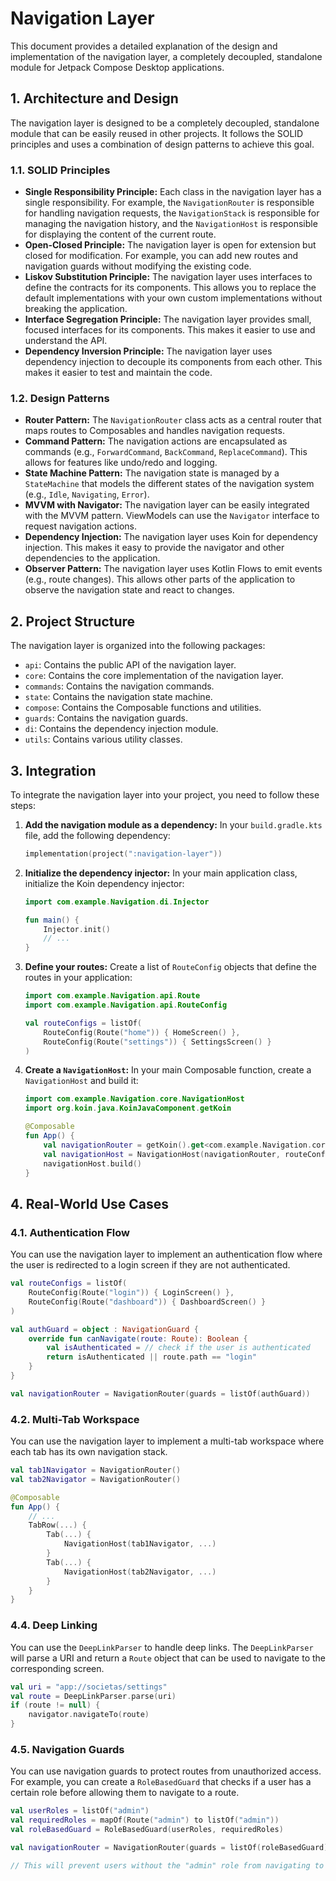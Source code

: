
# Navigation Layer

This document provides a detailed explanation of the design and implementation of the navigation layer, a completely decoupled, standalone module for Jetpack Compose Desktop applications.

## 1. Architecture and Design

The navigation layer is designed to be a completely decoupled, standalone module that can be easily reused in other projects. It follows the SOLID principles and uses a combination of design patterns to achieve this goal.

### 1.1. SOLID Principles

*   **Single Responsibility Principle:** Each class in the navigation layer has a single responsibility. For example, the `NavigationRouter` is responsible for handling navigation requests, the `NavigationStack` is responsible for managing the navigation history, and the `NavigationHost` is responsible for displaying the content of the current route.
*   **Open-Closed Principle:** The navigation layer is open for extension but closed for modification. For example, you can add new routes and navigation guards without modifying the existing code.
*   **Liskov Substitution Principle:** The navigation layer uses interfaces to define the contracts for its components. This allows you to replace the default implementations with your own custom implementations without breaking the application.
*   **Interface Segregation Principle:** The navigation layer provides small, focused interfaces for its components. This makes it easier to use and understand the API.
*   **Dependency Inversion Principle:** The navigation layer uses dependency injection to decouple its components from each other. This makes it easier to test and maintain the code.

### 1.2. Design Patterns

*   **Router Pattern:** The `NavigationRouter` class acts as a central router that maps routes to Composables and handles navigation requests.
*   **Command Pattern:** The navigation actions are encapsulated as commands (e.g., `ForwardCommand`, `BackCommand`, `ReplaceCommand`). This allows for features like undo/redo and logging.
*   **State Machine Pattern:** The navigation state is managed by a `StateMachine` that models the different states of the navigation system (e.g., `Idle`, `Navigating`, `Error`).
*   **MVVM with Navigator:** The navigation layer can be easily integrated with the MVVM pattern. ViewModels can use the `Navigator` interface to request navigation actions.
*   **Dependency Injection:** The navigation layer uses Koin for dependency injection. This makes it easy to provide the navigator and other dependencies to the application.
*   **Observer Pattern:** The navigation layer uses Kotlin Flows to emit events (e.g., route changes). This allows other parts of the application to observe the navigation state and react to changes.

## 2. Project Structure

The navigation layer is organized into the following packages:

*   `api`: Contains the public API of the navigation layer.
*   `core`: Contains the core implementation of the navigation layer.
*   `commands`: Contains the navigation commands.
*   `state`: Contains the navigation state machine.
*   `compose`: Contains the Composable functions and utilities.
*   `guards`: Contains the navigation guards.
*   `di`: Contains the dependency injection module.
*   `utils`: Contains various utility classes.

## 3. Integration

To integrate the navigation layer into your project, you need to follow these steps:

1.  **Add the navigation module as a dependency:** In your `build.gradle.kts` file, add the following dependency:

    ```kotlin
    implementation(project(":navigation-layer"))
    ```

2.  **Initialize the dependency injector:** In your main application class, initialize the Koin dependency injector:

    ```kotlin
    import com.example.Navigation.di.Injector

    fun main() {
        Injector.init()
        // ...
    }
    ```

3.  **Define your routes:** Create a list of `RouteConfig` objects that define the routes in your application:

    ```kotlin
    import com.example.Navigation.api.Route
    import com.example.Navigation.api.RouteConfig

    val routeConfigs = listOf(
        RouteConfig(Route("home")) { HomeScreen() },
        RouteConfig(Route("settings")) { SettingsScreen() }
    )
    ```

4.  **Create a `NavigationHost`:** In your main Composable function, create a `NavigationHost` and build it:

    ```kotlin
    import com.example.Navigation.core.NavigationHost
    import org.koin.java.KoinJavaComponent.getKoin

    @Composable
    fun App() {
        val navigationRouter = getKoin().get<com.example.Navigation.core.NavigationRouter>()
        val navigationHost = NavigationHost(navigationRouter, routeConfigs)
        navigationHost.build()
    }
    ```

## 4. Real-World Use Cases

### 4.1. Authentication Flow

You can use the navigation layer to implement an authentication flow where the user is redirected to a login screen if they are not authenticated.

```kotlin
val routeConfigs = listOf(
    RouteConfig(Route("login")) { LoginScreen() },
    RouteConfig(Route("dashboard")) { DashboardScreen() }
)

val authGuard = object : NavigationGuard {
    override fun canNavigate(route: Route): Boolean {
        val isAuthenticated = // check if the user is authenticated
        return isAuthenticated || route.path == "login"
    }
}

val navigationRouter = NavigationRouter(guards = listOf(authGuard))
```

### 4.2. Multi-Tab Workspace

You can use the navigation layer to implement a multi-tab workspace where each tab has its own navigation stack.

```kotlin
val tab1Navigator = NavigationRouter()
val tab2Navigator = NavigationRouter()

@Composable
fun App() {
    // ...
    TabRow(...) {
        Tab(...) {
            NavigationHost(tab1Navigator, ...)
        }
        Tab(...) {
            NavigationHost(tab2Navigator, ...)
        }
    }
}
```

### 4.4. Deep Linking

You can use the `DeepLinkParser` to handle deep links. The `DeepLinkParser` will parse a URI and return a `Route` object that can be used to navigate to the corresponding screen.

```kotlin
val uri = "app://societas/settings"
val route = DeepLinkParser.parse(uri)
if (route != null) {
    navigator.navigateTo(route)
}
```

### 4.5. Navigation Guards

You can use navigation guards to protect routes from unauthorized access. For example, you can create a `RoleBasedGuard` that checks if a user has a certain role before allowing them to navigate to a route.

```kotlin
val userRoles = listOf("admin")
val requiredRoles = mapOf(Route("admin") to listOf("admin"))
val roleBasedGuard = RoleBasedGuard(userRoles, requiredRoles)

val navigationRouter = NavigationRouter(guards = listOf(roleBasedGuard))

// This will prevent users without the "admin" role from navigating to the "admin" route.
```
